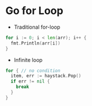 # Go for Loop

- Traditional for-loop

```go
for i := 0; i < len(arr); i++ {
  fmt.Println(arr[i])
}
```

- Infinite loop

```go
for { // no condition
  item, err := haystack.Pop()
  if err != nil {
    break
  }
}
```
